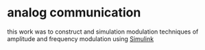 # analog communication

this work was to construct and simulation modulation techniques of amplitude and frequency modulation using [Simulink](https://www.mathworks.com/products/simulink.html)
